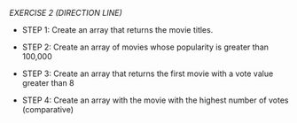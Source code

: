 *EXERCISE 2 (DIRECTION LINE)*

- STEP 1: Create an array that returns the movie titles.

- STEP 2: Create an array of movies whose popularity is greater than 100,000

- STEP 3: Create an array that returns the first movie with a vote value greater than 8

- STEP 4: Create an array with the movie with the highest number of votes (comparative)
